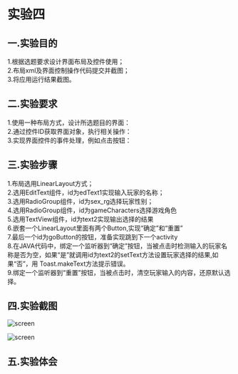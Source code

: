 实验四
=
一.实验目的
-
1.根据选题要求设计界面布局及控件使用；<br>
2.布局xml及界面控制操作代码提交并截图；<br>
3.将应用运行结果截图。<br>
  
二.实验要求
-
1.使用一种布局方式，设计所选题目的界面：<br>
2.通过控件ID获取界面对象，执行相关操作：<br>
3.实现界面控件的事件处理，例如点击按钮：<br>

三.实验步骤
-
1.布局选用LinearLayout方式；<br>
2.选用EditText组件，id为edText1实现输入玩家的名称；<br>
3.选用RadioGroup组件，id为sex_rg选择玩家性别；<br>
4.选用RadioGroup组件，id为gameCharacters选择游戏角色<br>
5.选用TextView组件，id为text2实现输出选择的结果<br>
6.嵌套一个LinearLayout里面有两个Button,实现“确定”和“重置”<br>
7.最后一个id为goButton的按钮，准备实现跳到下一个activity<br>
8.在JAVA代码中，绑定一个监听器到“确定”按钮，当被点击时检测输入的玩家名称是否为空，如果“是”就调用id为text2的setText方法设置玩家选择的结果,如果“否”，用     Toast.makeText方法提示错误。<br>
9.绑定一个监听器到“重置”按钮，当被点击时，清空玩家输入的内容，还原默认选择。

四.实验截图
-
![screen]()

![screen]()

五.实验体会
-
    
